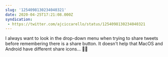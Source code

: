 ```yaml
---
slug: '1254098130234040321'
date: 2020-04-25T17:21:08.000Z
syndication:
 - https://twitter.com/ajciccarello/status/1254098130234040321
---
```


I always want to look in the drop-down menu when trying to share tweets before remembering there is a share button. It doesn't help that MacOS and Android have different share icons... 🤦‍♂️
